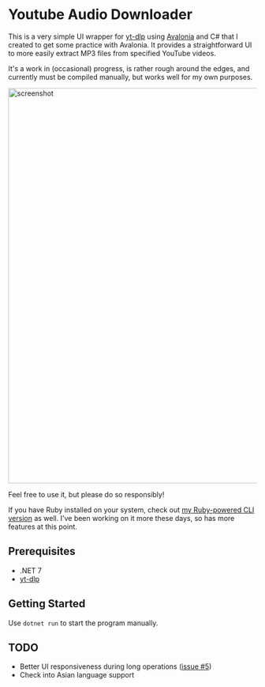 # Youtube Audio Downloader

This is a very simple UI wrapper for [yt-dlp](https://github.com/yt-dlp/yt-dlp) using [Avalonia](https://avaloniaui.net/) and C# that I created to get some practice with Avalonia. It provides a straightforward UI to more easily extract MP3 files from specified YouTube videos.

It's a work in (occasional) progress, is rather rough around the edges, and currently must be compiled manually, but works well for my own purposes.

<img width="800" alt="screenshot" src="https://user-images.githubusercontent.com/50596087/176416234-51373254-639d-4815-b17a-bcac0946b7ad.png">

Feel free to use it, but please do so responsibly!

If you have Ruby installed on your system, check out [my Ruby-powered CLI version](https://github.com/codeconscious/youtube-audio-downloader-ruby/) as well. I've been working on it more these days, so has more features at this point.

## Prerequisites
- .NET 7
- [yt-dlp](https://github.com/yt-dlp/yt-dlp)

## Getting Started

Use `dotnet run` to start the program manually.

## TODO

- Better UI responsiveness during long operations ([issue #5](https://github.com/codeconscious/youtube-audio-downloader/issues/5))
- Check into Asian language support
